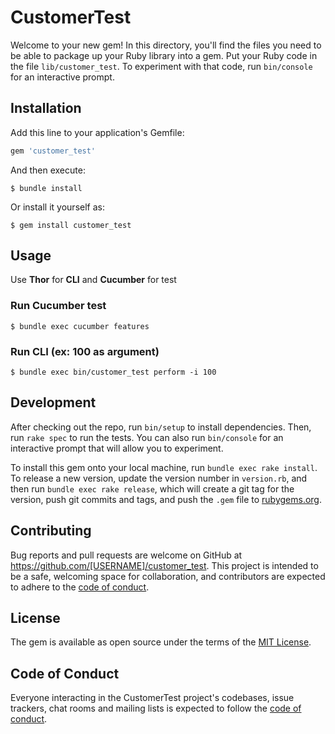 # CustomerTest

Welcome to your new gem! In this directory, you'll find the files you need to be able to package up your Ruby library into a gem. Put your Ruby code in the file `lib/customer_test`. To experiment with that code, run `bin/console` for an interactive prompt.


## Installation

Add this line to your application's Gemfile:

```ruby
gem 'customer_test'
```

And then execute:

    $ bundle install

Or install it yourself as:

    $ gem install customer_test

## Usage

Use **Thor** for **CLI** and **Cucumber** for test

### Run Cucumber test

    $ bundle exec cucumber features

### Run CLI (ex: 100 as argument)

    $ bundle exec bin/customer_test perform -i 100

## Development

After checking out the repo, run `bin/setup` to install dependencies. Then, run `rake spec` to run the tests. You can also run `bin/console` for an interactive prompt that will allow you to experiment.

To install this gem onto your local machine, run `bundle exec rake install`. To release a new version, update the version number in `version.rb`, and then run `bundle exec rake release`, which will create a git tag for the version, push git commits and tags, and push the `.gem` file to [rubygems.org](https://rubygems.org).

## Contributing

Bug reports and pull requests are welcome on GitHub at https://github.com/[USERNAME]/customer_test. This project is intended to be a safe, welcoming space for collaboration, and contributors are expected to adhere to the [code of conduct](https://github.com/[USERNAME]/customer_test/blob/master/CODE_OF_CONDUCT.md).


## License

The gem is available as open source under the terms of the [MIT License](https://opensource.org/licenses/MIT).

## Code of Conduct

Everyone interacting in the CustomerTest project's codebases, issue trackers, chat rooms and mailing lists is expected to follow the [code of conduct](https://github.com/[USERNAME]/customer_test/blob/master/CODE_OF_CONDUCT.md).
